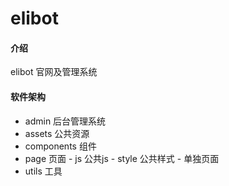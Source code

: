 # elibot

#### 介绍
elibot 官网及管理系统

#### 软件架构
- admin 后台管理系统
- assets 公共资源
- components 组件
- page 页面
      - js 公共js
      - style 公共样式
      - 单独页面
- utils 工具



